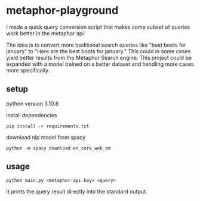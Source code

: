 # metaphor-playground

I made a quick query conversion script that makes some subset of queries work better in the metaphor api

The idea is to convert more traditional search queries like "best boots for january" to "Here are the best boots for january." This could in some cases yield better results from the Metaphor Search engine. This project could be expanded with a model trained on a better dataset and handling more cases more specifically.

## setup

python version 3.10.8

install dependencies

```pip install -r requirements.txt```

download nlp model from spacy

```python -m spacy download en_core_web_sm```


## usage

```python main.py <metaphor-api-key> <query>```

It prints the query result directly into the standard output.
